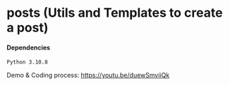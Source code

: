 # posts (Utils and Templates to create a post)

#### Dependencies
```
Python 3.10.8
```

Demo & Coding process: https://youtu.be/duewSmviiQk
